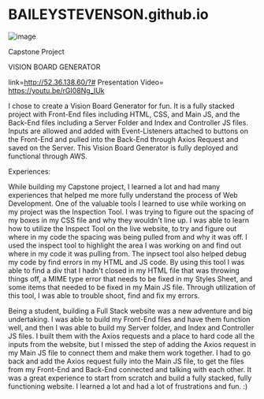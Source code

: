 # BAILEYSTEVENSON.github.io

![image](https://user-images.githubusercontent.com/55808115/210899947-1d65b57b-2b76-445c-83f4-c903a8d48a1f.png)

Capstone Project

VISION BOARD GENERATOR

link=http://52.36.138.60/?# Presentation Video= https://youtu.be/rGI08Ng_IUk


I chose to create a Vision Board Generator for fun.  It is a fully stacked project with Front-End files including HTML, CSS, and Main JS, and the 
Back-End files including a Server Folder and Index and Controller JS files.
Inputs are allowed and added with Event-Listeners attached to buttons on the Front-End and pulled into the Back-End through Axios Request and 
saved on the Server.
This Vision Board Generator is fully deployed and functional through AWS.

Experiences:

While building my Capstone project, I learned a lot and had many experiences that helped me more fully understand the process of Web Development.
One of the valuable tools I learned to use while working on my project was the Inspection Tool. I was trying to figure out the spacing of my 
boxes in my CSS file and why they wouldn't line up. I was able to learn how to utilize the Inspect Tool on the live website, to try and figure out 
where in my code the spacing was being pulled from and why it was off. I used the inspect tool to highlight the area I was working on and find out 
where in my code it was pulling from. The inpsect tool also helped debug my code by find errors in my HTML and JS code. By using this tool I was 
able to find a div that I hadn't closed in my HTML file that was throwing things off, a MIME type error that needs to be fixed in my Styles Sheet, 
and some items that needed to be fixed in my Main JS file. Through utilization of this tool, I was able to trouble shoot, find and fix my errors.
 
Being a student, building a Full Stack website was a new adventure and big undertaking. I was able to build my Front-End files and have them function 
well, and then I was able to build my Server folder, and Index and Controller JS files. I built them with the Axios requests and a place to hard code 
all the inputs from the website, but I missed the step of adding the Axios request in my Main JS file to connect them and make them work together. I 
had to go back and add the Axios request fully into the Main JS file, to get the files from my Front-End and Back-End connected and talking with each 
other. It was a great experience to start from scratch and build a fully stacked, fully functioning website. I learned a lot and had a lot of 
frustrations and fun. :)
